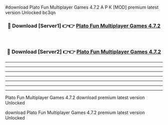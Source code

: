 #download Plato Fun Multiplayer Games 4.7.2 A P K [MOD] premium latest version Unlocked bc3qn 



<div align="center">
<h3>🔴 Download [Server1] 👉👉 <a href="https://apkdownload1.web.app/">Plato Fun Multiplayer Games 4.7.2</a></h3><br>

<h3>🔴 Download [Server2] 👉👉 <a href="https://apkdownload1.web.app/">Plato Fun Multiplayer Games 4.7.2</a></h3>
</div>





----------------------------------------------------------

----------------------------------------------------------

----------------------------------------------------------

----------------------------------------------------------

----------------------------------------------------------

----------------------------------------------------------

----------------------------------------------------------

Plato Fun Multiplayer Games 4.7.2 download premium latest version Unlocked

download Plato Fun Multiplayer Games 4.7.2 premium latest version Unlocked
